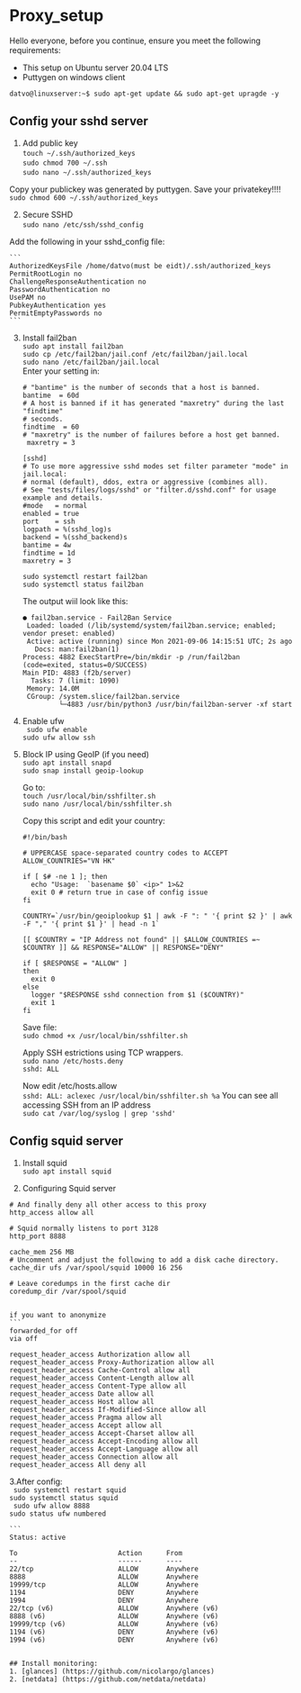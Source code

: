 # Proxy_setup
Hello everyone, before you continue, ensure you meet the following requirements:
* This setup on Ubuntu server 20.04 LTS
* Puttygen on windows client

`datvo@linuxserver:~$ sudo apt-get update && sudo apt-get upragde -y`

## Config your sshd server

1. Add public key \
  `touch ~/.ssh/authorized_keys` \
  `sudo chmod 700 ~/.ssh` \
  `sudo nano ~/.ssh/authorized_keys ` 
  
  Copy your publickey was generated by puttygen. Save your privatekey!!!! \
  `sudo chmod 600 ~/.ssh/authorized_keys`

2. Secure SSHD \
  `sudo nano /etc/ssh/sshd_config` 
  
  Add the following in your sshd_config file: 

    ```
    AuthorizedKeysFile /home/datvo(must be eidt)/.ssh/authorized_keys 
    PermitRootLogin no 
    ChallengeResponseAuthentication no 
    PasswordAuthentication no 
    UsePAM no 
    PubkeyAuthentication yes 
    PermitEmptyPasswords no
    ```

3. Install fail2ban \
    `sudo apt install fail2ban` \
    `sudo cp /etc/fail2ban/jail.conf /etc/fail2ban/jail.local` \
    `sudo nano /etc/fail2ban/jail.local`  \
    Enter your setting in:
    ```
    # "bantime" is the number of seconds that a host is banned.  
    bantime  = 60d 
    # A host is banned if it has generated "maxretry" during the last "findtime" 
    # seconds. 
    findtime  = 60 
    # "maxretry" is the number of failures before a host get banned. 
     maxretry = 3 
    ```
    ```
    [sshd] 
    # To use more aggressive sshd modes set filter parameter "mode" in jail.local: 
    # normal (default), ddos, extra or aggressive (combines all). 
    # See "tests/files/logs/sshd" or "filter.d/sshd.conf" for usage example and details. 
    #mode   = normal 
    enabled = true 
    port    = ssh 
    logpath = %(sshd_log)s 
    backend = %(sshd_backend)s 
    bantime = 4w 
    findtime = 1d 
    maxretry = 3
    ```
    
    `sudo systemctl restart fail2ban` \
    `sudo systemctl status fail2ban` 
    
    The output wiil look like this: 
    ```
    ● fail2ban.service - Fail2Ban Service
     Loaded: loaded (/lib/systemd/system/fail2ban.service; enabled; vendor preset: enabled)
     Active: active (running) since Mon 2021-09-06 14:15:51 UTC; 2s ago
       Docs: man:fail2ban(1)
    Process: 4882 ExecStartPre=/bin/mkdir -p /run/fail2ban (code=exited, status=0/SUCCESS)
   Main PID: 4883 (f2b/server)
      Tasks: 7 (limit: 1090)
     Memory: 14.0M
     CGroup: /system.slice/fail2ban.service
             └─4883 /usr/bin/python3 /usr/bin/fail2ban-server -xf start
    ```
4. Enable ufw \
    ` sudo ufw enable` \
    `sudo ufw allow ssh`  
6. Block IP using GeoIP (if you need) \
    `sudo apt install snapd` \
    `sudo snap install geoip-lookup` 
    
    Go to: \
    `touch /usr/local/bin/sshfilter.sh` \
    `sudo nano /usr/local/bin/sshfilter.sh` 
    
    Copy this script and edit your country: 
    
    ```
    #!/bin/bash

    # UPPERCASE space-separated country codes to ACCEPT
    ALLOW_COUNTRIES="VN HK"

    if [ $# -ne 1 ]; then
      echo "Usage:  `basename $0` <ip>" 1>&2
      exit 0 # return true in case of config issue
    fi

    COUNTRY=`/usr/bin/geoiplookup $1 | awk -F ": " '{ print $2 }' | awk -F "," '{ print $1 }' | head -n 1`

    [[ $COUNTRY = "IP Address not found" || $ALLOW_COUNTRIES =~ $COUNTRY ]] && RESPONSE="ALLOW" || RESPONSE="DENY"

    if [ $RESPONSE = "ALLOW" ]
    then
      exit 0
    else
      logger "$RESPONSE sshd connection from $1 ($COUNTRY)"
      exit 1
    fi

    ```
    Save file: \
    `sudo chmod +x /usr/local/bin/sshfilter.sh` 
    
    Apply SSH estrictions using TCP wrappers. \
    `sudo nano /etc/hosts.deny` \
    `sshd: ALL`

    Now edit /etc/hosts.allow \
    `sshd: ALL: aclexec /usr/local/bin/sshfilter.sh %a` You can see all accessing SSH from an IP address \
    `sudo cat /var/log/syslog | grep 'sshd'`

  ## Config squid server
  
  1. Install squid \
    `sudo apt install squid`
    
  2. Configuring Squid server
  
    
    # And finally deny all other access to this proxy
    http_access allow all

    # Squid normally listens to port 3128
    http_port 8888

    cache_mem 256 MB
    # Uncomment and adjust the following to add a disk cache directory.
    cache_dir ufs /var/spool/squid 10000 16 256

    # Leave coredumps in the first cache dir
    coredump_dir /var/spool/squid
    

    if you want to anonymize 
    ```
    forwarded_for off
    via off

    request_header_access Authorization allow all
    request_header_access Proxy-Authorization allow all
    request_header_access Cache-Control allow all
    request_header_access Content-Length allow all
    request_header_access Content-Type allow all
    request_header_access Date allow all
    request_header_access Host allow all
    request_header_access If-Modified-Since allow all
    request_header_access Pragma allow all
    request_header_access Accept allow all
    request_header_access Accept-Charset allow all
    request_header_access Accept-Encoding allow all
    request_header_access Accept-Language allow all
    request_header_access Connection allow all
    request_header_access All deny all

    
3.After config: \
    ` sudo systemctl restart squid` \
    ` sudo systemctl status squid ` \
    ` sudo ufw allow 8888` \
    `sudo status ufw numbered` 

    ```
    Status: active

    To                         Action      From
    --                         ------      ----
    22/tcp                     ALLOW       Anywhere
    8888                       ALLOW       Anywhere
    19999/tcp                  ALLOW       Anywhere
    1194                       DENY        Anywhere
    1994                       DENY        Anywhere
    22/tcp (v6)                ALLOW       Anywhere (v6)
    8888 (v6)                  ALLOW       Anywhere (v6)
    19999/tcp (v6)             ALLOW       Anywhere (v6)
    1194 (v6)                  DENY        Anywhere (v6)
    1994 (v6)                  DENY        Anywhere (v6)

  ```
  
## Install monitoring:
1. [glances] (https://github.com/nicolargo/glances)
2. [netdata] (https://github.com/netdata/netdata)
  
  
  
  
  
  
  

